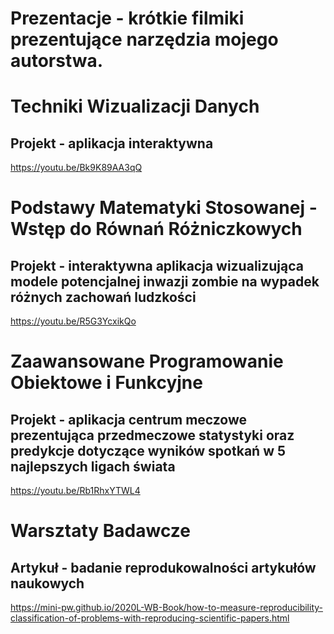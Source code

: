 # Prezentacje - krótkie filmiki prezentujące narzędzia mojego autorstwa.

# Techniki Wizualizacji Danych
## Projekt - aplikacja interaktywna

https://youtu.be/Bk9K89AA3qQ

# Podstawy Matematyki Stosowanej - Wstęp do Równań Różniczkowych
## Projekt - interaktywna aplikacja wizualizująca modele potencjalnej inwazji zombie na wypadek różnych zachowań ludzkości

https://youtu.be/R5G3YcxikQo

# Zaawansowane Programowanie Obiektowe i Funkcyjne
## Projekt - aplikacja centrum meczowe prezentująca przedmeczowe statystyki oraz predykcje dotyczące wyników spotkań w 5 najlepszych ligach świata

https://youtu.be/Rb1RhxYTWL4

# Warsztaty Badawcze
## Artykuł - badanie reprodukowalności artykułów naukowych
https://mini-pw.github.io/2020L-WB-Book/how-to-measure-reproducibility-classification-of-problems-with-reproducing-scientific-papers.html
